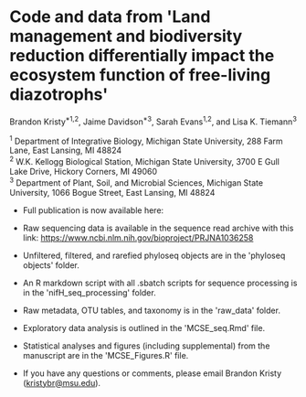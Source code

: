 # Code and data from 'Land management and biodiversity reduction differentially impact the ecosystem function of free-living diazotrophs'

Brandon Kristy<sup>*1,2</sup>, Jaime Davidson<sup>*3</sup>, Sarah Evans<sup>1,2</sup>, and Lisa K. Tiemann<sup>3</sup>

<sup>1</sup> Department of Integrative Biology, Michigan State University, 288 Farm Lane, East Lansing, MI 48824 <br />
<sup>2</sup> W.K. Kellogg Biological Station, Michigan State University, 3700 E Gull Lake Drive, Hickory Corners, MI 49060 <br />
<sup>3</sup> Department of Plant, Soil, and Microbial Sciences, Michigan State University, 1066 Bogue Street, East Lansing, MI 48824 <br />

* Full publication is now available here: 
* Raw sequencing data is available in the sequence read archive with this link: https://www.ncbi.nlm.nih.gov/bioproject/PRJNA1036258

* Unfiltered, filtered, and rarefied phyloseq objects are in the 'phyloseq objects'  folder.
* An R markdown script with all .sbatch scripts for sequence processing is in the 'nifH_seq_processing' folder.
* Raw metadata, OTU tables, and taxonomy is in the 'raw_data' folder.
* Exploratory data analysis is outlined in the 'MCSE_seq.Rmd' file.
* Statistical analyses and figures (including supplemental) from the manuscript are in the 'MCSE_Figures.R' file. 


* If you have any questions or comments, please email Brandon Kristy (kristybr@msu.edu).


